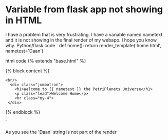 
# Variable from flask app not showing in HTML

I have a problem that is very frustrating. I have a variable named nametext and it is not showing in the final render of my webapp. I hope you know why.
Python/flask code
`
def home():
    return render_template('home.html', nametest='Daan')


html code
{% extends "base.html" %}

{% block content %}


    <br/>
      <div class="jumbotron">
        <h1>Welcome to {{ nametest }} the PetriPlanets Universe</h1>
        <p class="lead">Welcome Home</p>
        <hr class="my-4">
     </div>

{% endblock %}

`

As you see the 'Daan' string is not part of the render

        